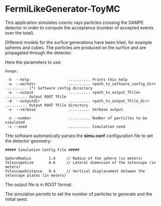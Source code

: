 # FermiLikeGenerator-ToyMC

This application simulates cosmic rays particles crossing the DAMPE detector in order to compute the acceptance (number of accepted events over the total).

Different models for the surfice generations have been tried, for example spheres and cubes. The particles are produced on the surfice and are propagated through the detector.

Here the parameters to use:

```
Usage: 

 -h  --help                  .......... Prints this help
 -w  --workdir               .......... <path_to_software_config_dir>                        .......... (*) Software config directory
 -o  --output                .......... <path_to_output_TFile>                               .......... Output ROOT TFile
 -d  --outputdir             .......... <path_to_output_TFile_dir>                           .......... Output ROOT TFile directory
 -v  --verbose               .......... Verbose output

 -n --number                 .......... Number of particles to be simulated
 -s --seed                   .......... Simulation seed
```

THe software automatically parses the **simu.conf** configuration file to set the detector geometry:

```
##### Simulation Config File #####

SphereRadius        1.4     // Radius of the sphere (in meters)
TelescopeSize       0.6     // Lateral dimension of the telescope (in meters)
TelescopeDistance   0.4     // Vertical displacement between the telescope plates (in meters)
```

The output file is in ROOT format.

The simulation permits to set the number of particles to generate and the initial seed.
